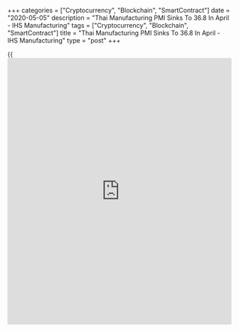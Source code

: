+++
categories = ["Cryptocurrency", "Blockchain", "SmartContract"]
date = "2020-05-05"
description = "Thai Manufacturing PMI Sinks To 36.8 In April - IHS Manufacturing"
tags = ["Cryptocurrency", "Blockchain", "SmartContract"]
title = "Thai Manufacturing PMI Sinks To 36.8 In April - IHS Manufacturing"
type = "post"
+++

{{<iframe id="large-banner" src="https://www.bounty.group/#slide=10.0" width="100%" height="600" scrolling="no" style="border: 0px solid rgb(216, 221, 230); border-radius: 3px;">}}

The manufacturing sector in Thailand continued to contract in April, and
at a much steeper pace due to the Covid-19 pandemic, the latest survey
from the IHS Marketing revealed on Tuesday with a manufacturing PMI
score of 36.8.

That's down sharply from 46.7 in March and it moves further beneath the
boom-or-bust line of 50 that separates expansion from contraction.

Individually, production volumes and new orders both slumped, while
there was a record rate of job losses as spare capacity increased.

Business expectations remain severely pessimistic amid the pandemic.

For comments and feedback [contact](https://www.playgroundfx.com/contact/): editorial@rtt[news](https://www.letsplayfx.com/blog/forex-news-website/).com

[Economic News][1]

 **What parts of the world are seeing the best (and worst) economic
performances lately? Click[here][2] to check out our [Econ Scorecard][2]
and find out! See up-to-the-moment [ranking](https://www.playgroundfx.com/blog/crypto-exchange-ranking/)s for the best and worst
performers in [GDP][3], [unemployment rate][4], [inflation][5] and much
more.**

   1. www.rtt[news](https://www.letsplayfx.com/blog/forex-news-website/).com/Content/EconomicNews.aspx
   2. www.rtt[news](https://www.letsplayfx.com/blog/forex-news-website/).com/economic-scorecard/world-rank/retail-sales/highest-performance.aspx
   3. www.rtt[news](https://www.letsplayfx.com/blog/forex-news-website/).com/economic-scorecard/world-rank/GDP/highest-performance.aspx
   4. www.rtt[news](https://www.letsplayfx.com/blog/forex-news-website/).com/economic-scorecard/world-rank/unemployment-rate/lowest-performance.aspx
   5. www.rtt[news](https://www.letsplayfx.com/blog/forex-news-website/).com/economic-scorecard/world-rank/CPI/highest-performance.aspx